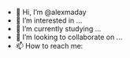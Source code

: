 - 👋 Hi, I’m @alexmaday
- 👀 I’m interested in ...
- 🌱 I’m currently studying ...
- 💞️ I’m looking to collaborate on ...
- 📫 How to reach me: 

<!---
alexmaday/alexmaday is a ✨ special ✨ repository because its `README.md` (this file) appears on your GitHub profile.
You can click the Preview link to take a look at your changes.
--->
